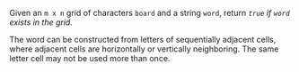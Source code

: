 Given an `m x n` grid of characters `board` and a string `word`, return *`true` if `word` exists in the grid.*

The word can be constructed from letters of sequentially adjacent cells, where adjacent cells are horizontally or vertically neighboring. The same letter cell may not be used more than once.